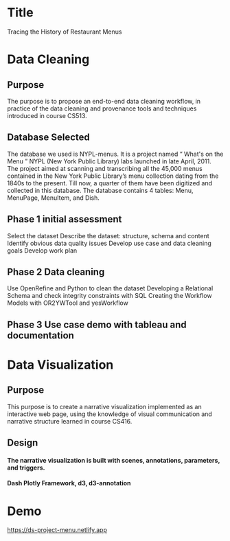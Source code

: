 # Title
Tracing the History of Restaurant Menus

# Data Cleaning
## Purpose
The purpose is to propose an end-to-end data cleaning workflow, in practice of
the data cleaning and provenance tools and techniques introduced in course CS513.
## Database Selected
The database we used is NYPL-menus. It is a project named “ What's on the Menu ”
NYPL (New York Public Library) labs launched in late April, 2011. The project aimed at
scanning and transcribing all the 45,000 menus contained in the New York Public
Library’s menu collection dating from the 1840s to the present. Till now, a quarter of
them have been digitized and collected in this database.
The database contains 4 tables: Menu, MenuPage, MenuItem, and Dish.
## Phase 1 initial assessment
Select the dataset
Describe the dataset: structure, schema and content
Identify obvious data quality issues
Develop use case and data cleaning goals
Develop work plan
## Phase 2 Data cleaning
Use OpenRefine and Python to clean the dataset
Developing a Relational Schema and check integrity constraints with SQL
Creating the Workflow Models with OR2YWTool and yesWorkflow
## Phase 3 Use case demo with tableau and documentation




# Data Visualization
## Purpose
This purpose is to create a narrative visualization implemented as an interactive web
page, using the knowledge of visual communication and narrative structure learned in
course CS416. 
## Design
#### The narrative visualization is built with scenes, annotations, parameters, and triggers.
#### Dash Plotly Framework, d3, d3-annotation


# Demo
https://ds-project-menu.netlify.app
